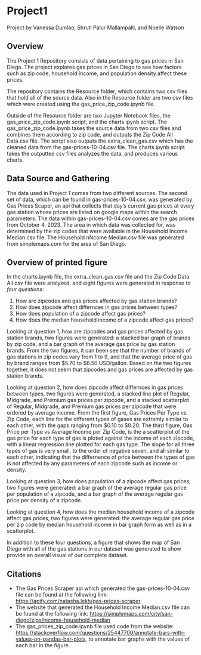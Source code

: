 # Project1

Project by Vanessa Dumlao, Shruti Palur Mallampalli, and Noelle Watson

## Overview
The Project 1 Repository consists of data pertaining to gas prices in San Diego. The project explores gas prices in San Diego to see how factors such as zip code, household income, and population density affect these prices. 

The repository contains the Resource folder, which contains two csv files that hold all of the source data. Also in the Resource folder are two csv files which were created using the gas_price_zip_code.ipynb file. 

Outside of the Resource folder are two Jupyter Notebook files, the gas_price_zip_code.ipynb script, and the charts.ipynb script. The gas_price_zip_code.ipynb takes the source data from two csv files and combines them according to zip code, and outputs the Zip Code All Data.csv file. The script also outputs the extra_clean_gas.csv which has the cleaned data from the gas-prices-10-04.csv file. The charts.ipynb script takes the outputted csv files analyzes the data, and produces various charts.

## Data Source and Gathering
The data used in Project 1 comes from two different sources. The second set of data, which can be found in gas-prices-10-04.csv, was generated by Gas Prices Scaper, an api that collects that day’s current gas prices at every gas station whose prices are listed on google maps within the search parameters. The data within gas-prices-10-04.csv comes are the gas prices from October 4, 2023. The area in which data was collected for, was determined by the zip codes that were available in the Household Income Median.csv file. The Household nNcome Median.csv file was generated from simplemaps.com for the area of San Diego.

## Overview of printed figure
In the charts.ipynb file, the extra_clean_gas.csv file and the Zip Code Data All.csv file were analyzed, and eight figures were generated in response to _four questions_:

1. How are zipcodes and gas prices affected by gas station brands?
2. How does zipcode affect differnces in gas prices between types?
3. How does population of a zipcode affect gas prices?
4. How does the median household income of a zipcode affect gas prices?

Looking at question 1, how are zipcodes and gas prices affected by gas station brands, two figures were generated: a stacked bar graph of brands by zip code, and a bar graph of the average gas price by gas station brands. From the two figures, it can been see that the number of brands of gas stations in zip codes vary from 1 to 9, and that the average price of gas by brand ranges from $5.70 to $6.50 USD/gallon. Based on the two figures together, it does not seem that zipcodes and gas prices are affected by gas station brands.

Looking at question 2, how does zipcode affect differnces in gas prices between types, two figures were generated, a stacked line plot of Regular, Midgrade, and Premium gas prices per zipcode, and a stacked scatterplot of Regular, Midgrade, and Premium gas prices per zipcode that were ordered by average income. From the first figure, Gas Prices Per Type vs. Zip Code, each line for the different types of gases are extremly similar to each other, with the gaps ranging from $0.10 to $0.20. The third figure, Gas Price per Type vs Average Income per Zip Code, is the a scatterplot of the gas price for each type of gas is ploted against the income of each zipcode, with a linear regression line plotted for each gas type. The slope for all three types of gas is very small, to the order of negative seven, and all similar to each other, indicating that the differnence of price between the types of gas is not affected by any parameters of each zipcode such as income or density. 

Looking at question 3, how does population of a zipcode affect gas prices, two figures were generated: a bar graph of the average regular gas price per population of a zipcode, and a bar graph of the average regular gas price per density of a zipcode.

Looking at question 4, how does the median household income of a zipcode affect gas prices, two figures were generated: the average regular gas price per zip code by median household income in bar graph form as well as in a scatterplot.

In addition to these four questions, a figure that shows the map of San Diego with all of the gas stations in our dataset was generated to show provide an overall visual of our complete dataset.

  
  ## Citations
  - The Gas Prices Scraper api which generated the gas-prices-10-04.csv file can be found at the following link: https://apify.com/natasha.lekh/gas-prices-scraper
  - The website that generated the Household Income Median.csv file can be found at the following link: https://simplemaps.com/city/san-diego/zips/income-household-median
  - The gas_prices_zip_code.ipynb file used code from the website: https://stackoverflow.com/questions/25447700/annotate-bars-with-values-on-pandas-bar-plots, to annotate bar graphs with the values of each bar in the figure.


